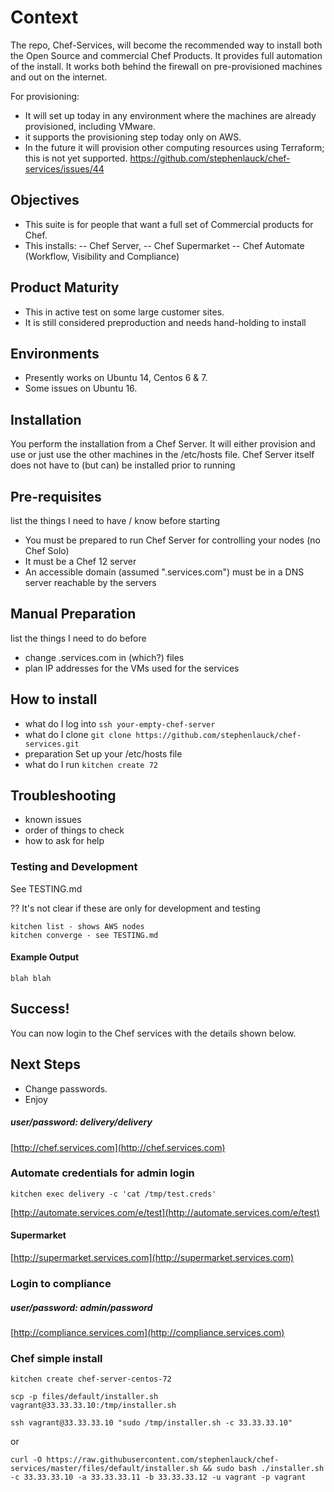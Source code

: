 # Context

The repo, Chef-Services, will become the recommended way to install both the Open Source and commercial Chef Products.
It provides full automation of the install.
It works both behind the firewall on pre-provisioned machines and out on the internet.

For provisioning:
- It will set up today in any environment where the machines are already provisioned, including VMware.
- it supports the provisioning step today only on AWS.
- In the future it will provision other computing resources using Terraform; this is not yet supported. https://github.com/stephenlauck/chef-services/issues/44

## Objectives
- This suite is for people that want a full set of Commercial products for Chef. 
- This installs:
-- Chef Server,
-- Chef Supermarket
-- Chef Automate (Workflow, Visibility and Compliance)

## Product Maturity
- This in active test on some large customer sites.
- It is still considered preproduction and needs hand-holding to install

## Environments 
- Presently works on Ubuntu 14, Centos 6 & 7.
- Some issues on Ubuntu 16.

## Installation

You perform the installation from a Chef Server. It will either provision and use or just use the other machines in the /etc/hosts file.
Chef Server itself does not have to (but can) be installed prior to running

## Pre-requisites
list the things I need to have / know before starting
- You must be prepared to run Chef Server for controlling your nodes (no Chef Solo)
- It must be a Chef 12 server
- An accessible domain (assumed ".services.com") must be in a DNS server reachable by the servers

## Manual Preparation
list the things I need to do before 
- change .services.com in (which?) files
- plan IP addresses for the VMs used for the services

## How to install
- what do I log into
``ssh your-empty-chef-server``
- what do I clone
``git clone https://github.com/stephenlauck/chef-services.git``
- preparation
Set up your /etc/hosts file
- what do I run
``kitchen create 72``

## Troubleshooting
- known issues
- order of things to check
- how to ask for help

### Testing and Development
See TESTING.md

?? It's not clear if these are only for development and testing
```
kitchen list - shows AWS nodes
kitchen converge - see TESTING.md
```




#### Example Output

`` blah blah ``

## Success!

You can now login to the Chef services with the details shown below.

## Next Steps
- Change passwords.
- Enjoy

##### user/password: delivery/delivery
[http://chef.services.com](http://chef.services.com)

### Automate credentials for admin login

`kitchen exec delivery -c 'cat /tmp/test.creds'`

[http://automate.services.com/e/test](http://automate.services.com/e/test)

#### Supermarket
[http://supermarket.services.com](http://supermarket.services.com)

### Login to compliance
##### user/password: admin/password

[http://compliance.services.com](http://compliance.services.com)

### Chef simple install

`kitchen create chef-server-centos-72`

`scp -p files/default/installer.sh vagrant@33.33.33.10:/tmp/installer.sh`

`ssh vagrant@33.33.33.10 "sudo /tmp/installer.sh -c 33.33.33.10"`

or

`curl -O https://raw.githubusercontent.com/stephenlauck/chef-services/master/files/default/installer.sh && sudo bash ./installer.sh -c 33.33.33.10 -a 33.33.33.11 -b 33.33.33.12 -u vagrant -p vagrant`
